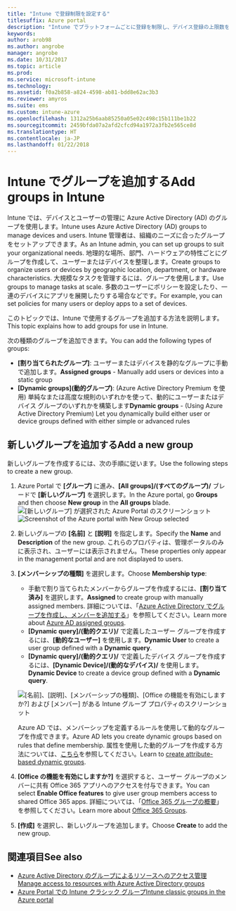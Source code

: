 ```yaml
---
title: "Intune で登録制限を設定する"
titlesuffix: Azure portal
description: "Intune でプラットフォームごとに登録を制限し、デバイス登録の上限数を設定します。 \""
keywords: 
author: arob98
ms.author: angrobe
manager: angrobe
ms.date: 10/31/2017
ms.topic: article
ms.prod: 
ms.service: microsoft-intune
ms.technology: 
ms.assetid: f0a2b858-a824-4598-ab81-bdd8e62ac3b3
ms.reviewer: amyros
ms.suite: ems
ms.custom: intune-azure
ms.openlocfilehash: 1312a25b6aab85250a05e02c498c15b111be1b22
ms.sourcegitcommit: 2459bfda07a2afd2cfcd94a1972a3fb2e565ce8d
ms.translationtype: HT
ms.contentlocale: ja-JP
ms.lasthandoff: 01/22/2018
---
```

# <a name="add-groups-in-intune"></a><span data-ttu-id="df2ce-104">Intune でグループを追加する</span><span class="sxs-lookup"><span data-stu-id="df2ce-104">Add groups in Intune</span></span>
<span data-ttu-id="df2ce-105">Intune では、デバイスとユーザーの管理に Azure Active Directory (AD) のグループを使用します。</span><span class="sxs-lookup"><span data-stu-id="df2ce-105">Intune uses Azure Active Directory (AD) groups to manage devices and users.</span></span> <span data-ttu-id="df2ce-106">Intune 管理者は、組織のニーズに合ったグループをセットアップできます。</span><span class="sxs-lookup"><span data-stu-id="df2ce-106">As an Intune admin, you can set up groups to suit your organizational needs.</span></span> <span data-ttu-id="df2ce-107">地理的な場所、部門、ハードウェアの特性ごとにグループを作成して、ユーザーまたはデバイスを整理します。</span><span class="sxs-lookup"><span data-stu-id="df2ce-107">Create groups to organize users or devices by geographic location, department, or hardware characteristics.</span></span> <span data-ttu-id="df2ce-108">大規模なタスクを管理するには、グループを使用します。</span><span class="sxs-lookup"><span data-stu-id="df2ce-108">Use groups to manage tasks at scale.</span></span> <span data-ttu-id="df2ce-109">多数のユーザーにポリシーを設定したり、一連のデバイスにアプリを展開したりする場合などです。</span><span class="sxs-lookup"><span data-stu-id="df2ce-109">For example, you can set policies for many users or  deploy apps to a set of devices.</span></span>

<span data-ttu-id="df2ce-110">このトピックでは、Intune で使用するグループを追加する方法を説明します。</span><span class="sxs-lookup"><span data-stu-id="df2ce-110">This topic explains how to add groups for use in Intune.</span></span>

<span data-ttu-id="df2ce-111">次の種類のグループを追加できます。</span><span class="sxs-lookup"><span data-stu-id="df2ce-111">You can add the following types of groups:</span></span>
- <span data-ttu-id="df2ce-112">**[割り当てられたグループ]**: ユーザーまたはデバイスを静的なグループに手動で追加します。</span><span class="sxs-lookup"><span data-stu-id="df2ce-112">**Assigned groups** - Manually add users or devices into a static group</span></span>
- <span data-ttu-id="df2ce-113">**[Dynamic groups]\(動的グループ\)**: (Azure Active Directory Premium を使用) 単純なまたは高度な規則のいずれかを使って、動的にユーザーまたはデバイス グループのいずれかを構築します</span><span class="sxs-lookup"><span data-stu-id="df2ce-113">**Dynamic groups** - (Using Azure Active Directory Premium) Let you dynamically build either user or device groups defined with either simple or advanced rules</span></span>

## <a name="add-a-new-group"></a><span data-ttu-id="df2ce-114">新しいグループを追加する</span><span class="sxs-lookup"><span data-stu-id="df2ce-114">Add a new group</span></span>

<span data-ttu-id="df2ce-115">新しいグループを作成するには、次の手順に従います。</span><span class="sxs-lookup"><span data-stu-id="df2ce-115">Use the following steps to create a new group.</span></span>
1. <span data-ttu-id="df2ce-116">Azure Portal で **[グループ]** に進み、**[All groups]/(すべてのグループ)/** ブレードで **[新しいグループ]** を選択します。</span><span class="sxs-lookup"><span data-stu-id="df2ce-116">In the Azure portal, go **Groups** and then choose **New group** in the **All groups** blade.</span></span>
   <span data-ttu-id="df2ce-117">![[新しいグループ] が選択された Azure Portal のスクリーンショット](./media/groups-add-new.png)</span><span class="sxs-lookup"><span data-stu-id="df2ce-117">![Screenshot of the Azure portal with New Group selected](./media/groups-add-new.png)</span></span>
2. <span data-ttu-id="df2ce-118">新しいグループの **[名前]** と **[説明]** を指定します。</span><span class="sxs-lookup"><span data-stu-id="df2ce-118">Specify the **Name** and **Description** of the new group.</span></span> <span data-ttu-id="df2ce-119">これらのプロパティは、管理ポータルのみに表示され、ユーザーには表示されません。</span><span class="sxs-lookup"><span data-stu-id="df2ce-119">These properties only appear in the management portal and are not displayed to users.</span></span>

3. <span data-ttu-id="df2ce-120">**[メンバーシップの種類]** を選択します。</span><span class="sxs-lookup"><span data-stu-id="df2ce-120">Choose **Membership type**:</span></span>
   - <span data-ttu-id="df2ce-121">手動で割り当てられたメンバーからグループを作成するには、**[割り当て済み]** を選択します。</span><span class="sxs-lookup"><span data-stu-id="df2ce-121">**Assigned** to create group with manually assigned members.</span></span> <span data-ttu-id="df2ce-122">詳細については、「[Azure Active Directory でグループを作成し、メンバーを追加する](https://docs.microsoft.com/azure/active-directory/active-directory-groups-create-azure-portal)」を参照してください。</span><span class="sxs-lookup"><span data-stu-id="df2ce-122">Learn more about [Azure AD assigned groups](https://docs.microsoft.com/azure/active-directory/active-directory-groups-create-azure-portal).</span></span>
   - <span data-ttu-id="df2ce-123">**[Dynamic query]/(動的クエリ)/** で定義したユーザー グループを作成するには、**[動的なユーザー]** を使用します。</span><span class="sxs-lookup"><span data-stu-id="df2ce-123">**Dynamic User** to create a user group defined with a **Dynamic query**.</span></span>
   - <span data-ttu-id="df2ce-124">**[Dynamic query]/(動的クエリ)/** で定義したデバイス グループを作成するには、**[Dynamic Device]/(動的なデバイス)/** を使用します。</span><span class="sxs-lookup"><span data-stu-id="df2ce-124">**Dynamic Device** to create a device group defined with a **Dynamic query**.</span></span>

   ![[名前]、[説明]、[メンバーシップの種類]、[Office の機能を有効にしますか?] および [メンバー] がある Intune グループ プロパティのスクリーンショット](./media/groups-add-properties.png)

   <span data-ttu-id="df2ce-126">Azure AD では、メンバーシップを定義するルールを使用して動的なグループを作成できます。</span><span class="sxs-lookup"><span data-stu-id="df2ce-126">Azure AD lets you create dynamic groups based on rules that define membership.</span></span> <span data-ttu-id="df2ce-127">属性を使用した動的グループを作成する方法については、[こちら](https://docs.microsoft.com/azure/active-directory/active-directory-groups-dynamic-membership-azure-portal)を参照してください。</span><span class="sxs-lookup"><span data-stu-id="df2ce-127">Learn to [create attribute-based dynamic groups](https://docs.microsoft.com/azure/active-directory/active-directory-groups-dynamic-membership-azure-portal).</span></span>

4. <span data-ttu-id="df2ce-128">**[Office の機能を有効にしますか?]** を選択すると、ユーザー グループのメンバーに共有 Office 365 アプリへのアクセスを付与できます。</span><span class="sxs-lookup"><span data-stu-id="df2ce-128">You can select **Enable Office features** to give user group members access to shared Office 365 apps.</span></span> <span data-ttu-id="df2ce-129">詳細については、「[Office 365 グループの概要](https://support.office.com/article/Learn-about-Office-365-groups-b565caa1-5c40-40ef-9915-60fdb2d97fa2)」を参照してください。</span><span class="sxs-lookup"><span data-stu-id="df2ce-129">Learn more about [Office 365 Groups](https://support.office.com/article/Learn-about-Office-365-groups-b565caa1-5c40-40ef-9915-60fdb2d97fa2).</span></span>
5. <span data-ttu-id="df2ce-130">**[作成]** を選択し、新しいグループを追加します。</span><span class="sxs-lookup"><span data-stu-id="df2ce-130">Choose **Create** to add the new group.</span></span>

## <a name="see-also"></a><span data-ttu-id="df2ce-131">関連項目</span><span class="sxs-lookup"><span data-stu-id="df2ce-131">See also</span></span>
- [<span data-ttu-id="df2ce-132">Azure Active Directory のグループによるリソースへのアクセス管理</span><span class="sxs-lookup"><span data-stu-id="df2ce-132">Manage access to resources with Azure Active Directory groups</span></span>](https://docs.microsoft.com/azure/active-directory/active-directory-manage-groups)
- [<span data-ttu-id="df2ce-133">Azure Portal での Intune クラシック グループ</span><span class="sxs-lookup"><span data-stu-id="df2ce-133">Intune classic groups in the Azure portal</span></span>](groups-get-started.md)
